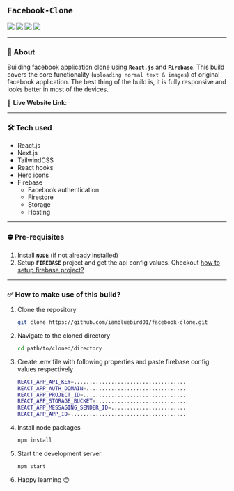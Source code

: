 ## **`Facebook-Clone`**

![](https://img.shields.io/github/languages/code-size/iambluebird01/facebook-clone?style=flat-square)
![](https://img.shields.io/github/last-commit/iambluebird01/facebook-clone?style=flat-square)
![](https://img.shields.io/github/languages/top/iambluebird01/facebook-clone?style=flat-square)
![](https://img.shields.io/github/license/iambluebird01/facebook-clone?style=flat-square)

---

### 🚥 About

Building facebook application clone using **`React.js`** and **`Firebase`**. This build covers the core functionality (`uploading normal text & images`) of original facebook application. The best thing of the build is, it is fully responsive and looks better in most of the devices.

🔌 **Live Website Link**: <a href=""></a>

---

### 🛠 Tech used

- React.js
- Next.js
- TailwindCSS
- React hooks
- Hero icons
- Firebase
  - Facebook authentication
  - Firestore
  - Storage
  - Hosting

---

### ⛔ Pre-requisites

1. Install **`NODE`** (if not already installed)
2. Setup **`FIREBASE`** project and get the api config values. Checkout <a href="https://firebase.google.com/docs/web/setup?authuser=0">how to setup firebase project?</a>

---

### ✅ How to make use of this build?

1. Clone the repository
   ```bash
   git clone https://github.com/iambluebird01/facebook-clone.git
   ```
2. Navigate to the cloned directory
   ```bash
   cd path/to/cloned/directory
   ```
3. Create .env file with following properties and paste firebase config values respectively
   ```bash
   REACT_APP_API_KEY=....................................
   REACT_APP_AUTH_DOMAIN=................................
   REACT_APP_PROJECT_ID=.................................
   REACT_APP_STORAGE_BUCKET=.............................
   REACT_APP_MESSAGING_SENDER_ID=........................
   REACT_APP_APP_ID=.....................................
   ```
4. Install node packages
   ```bash
   npm install
   ```
5. Start the development server
   ```bash
   npm start
   ```
6. Happy learning 😊
